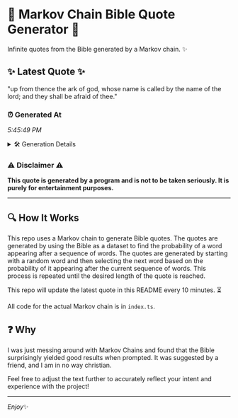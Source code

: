 # 📖 Markov Chain Bible Quote Generator 📖

Infinite quotes from the Bible generated by a Markov chain. ✨

## ✨ Latest Quote ✨
"up from thence the ark of god, whose name is called by the name of the lord; and they shall be afraid of thee."

### ⏰ Generated At
*5:45:49 PM*

<details>
    <summary>🛠️ Generation Details</summary>
    <p>
        <strong>🌱 Seed:</strong> up<br>
        <strong>🔄 Iterations:</strong> 23<br>
        <strong>📜 Context History:</strong><br>[ up ]: from<br>[ up, from ]: thence<br>[ up, from, thence ]: the<br>[ up, from, thence, the ]: ark<br>[ up, from, thence, the, ark ]: of<br>[ up, from, thence, the, ark, of ]: god,<br>[ from, thence, the, ark, of, god, ]: whose<br>[ thence, the, ark, of, god,, whose ]: name<br>[ the, ark, of, god,, whose, name ]: is<br>[ ark, of, god,, whose, name, is ]: called<br>[ of, god,, whose, name, is, called ]: by<br>[ god,, whose, name, is, called, by ]: the<br>[ whose, name, is, called, by, the ]: name<br>[ name, is, called, by, the, name ]: of<br>[ is, called, by, the, name, of ]: the<br>[ called, by, the, name, of, the ]: lord;<br>[ by, the, name, of, the, lord; ]: and<br>[ the, name, of, the, lord;, and ]: they<br>[ name, of, the, lord;, and, they ]: shall<br>[ of, the, lord;, and, they, shall ]: be<br>[ the, lord;, and, they, shall, be ]: afraid<br>[ lord;, and, they, shall, be, afraid ]: of<br>[ and, they, shall, be, afraid, of ]: thee.<br>
    </p>
</details>

### ⚠️ Disclaimer ⚠️
**This quote is generated by a program and is not to be taken seriously. It is purely for entertainment purposes.**

---

## 🔍 How It Works

This repo uses a Markov chain to generate Bible quotes. The quotes are generated by using the Bible as a dataset to find the probability of a word appearing after a sequence of words. The quotes are generated by starting with a random word and then selecting the next word based on the probability of it appearing after the current sequence of words. This process is repeated until the desired length of the quote is reached.

This repo will update the latest quote in this README every 10 minutes. ⏳

All code for the actual Markov chain is in `index.ts`.

## ❓ Why

I was just messing around with Markov Chains and found that the Bible surprisingly yielded good results when prompted. 
It was suggested by a friend, and I am in no way christian.

Feel free to adjust the text further to accurately reflect your intent and experience with the project!

---

*Enjoy*✨

